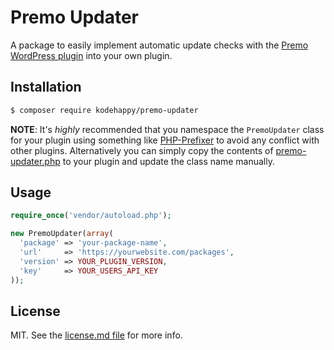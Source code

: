 # Premo Updater

A package to easily implement automatic update checks with the [Premo WordPress plugin](https://kodehappy.com/premo) into your own plugin.


## Installation

```sh
$ composer require kodehappy/premo-updater
```

**NOTE**: It's *highly* recommended that you namespace the `PremoUpdater` class for your plugin using something like [PHP-Prefixer](https://php-prefixer.com) to avoid any conflict with other plugins. Alternatively you can simply copy the contents of [premo-updater.php](premo-updater.php) to your plugin and update the class name manually.


## Usage

```php
require_once('vendor/autoload.php');

new PremoUpdater(array(
  'package' => 'your-package-name',
  'url'     => 'https://yourwebsite.com/packages',
  'version' => YOUR_PLUGIN_VERSION,
  'key'     => YOUR_USERS_API_KEY
));
```


## License

MIT. See the [license.md file](license.md) for more info.